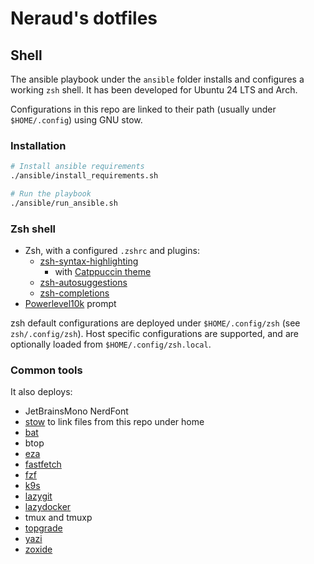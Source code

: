 # Neraud's dotfiles

## Shell

The ansible playbook under the `ansible` folder installs and configures a working `zsh` shell.
It has been developed for Ubuntu 24 LTS and Arch.

Configurations in this repo are linked to their path (usually under `$HOME/.config`) using GNU stow.

### Installation

```bash
# Install ansible requirements
./ansible/install_requirements.sh

# Run the playbook
./ansible/run_ansible.sh
```

### Zsh shell

* Zsh, with a configured `.zshrc` and plugins:
  * [zsh-syntax-highlighting](https://github.com/zsh-users/zsh-syntax-highlighting.git)
    * with [Catppuccin theme](https://github.com/catppuccin/zsh-syntax-highlighting.git)
  * [zsh-autosuggestions](https://github.com/zsh-users/zsh-autosuggestions.git)
  * [zsh-completions](https://github.com/zsh-users/zsh-completions.git)
* [Powerlevel10k](https://github.com/romkatv/powerlevel10k.git) prompt

zsh default configurations are deployed under `$HOME/.config/zsh` (see `zsh/.config/zsh`).
Host specific configurations are supported, and are optionally loaded from `$HOME/.config/zsh.local`.

### Common tools

It also deploys:

* JetBrainsMono NerdFont
* [stow](https://www.gnu.org/software/stow/) to link files from this repo under home
* [bat](https://github.com/sharkdp/bat)
* btop
* [eza](https://github.com/eza-community/eza)
* [fastfetch](https://github.com/fastfetch-cli/fastfetch)
* [fzf](https://github.com/junegunn/fzf)
* [k9s](https://github.com/derailed/k9s)
* [lazygit](https://github.com/jesseduffield/lazygit)
* [lazydocker](https://github.com/jesseduffield/lazydocker)
* tmux and tmuxp
* [topgrade](https://github.com/topgrade-rs/topgrade)
* [yazi](https://github.com/sxyazi/yazi)
* [zoxide](https://github.com/ajeetdsouza/zoxide)
